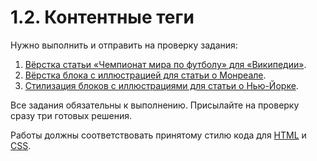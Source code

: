 # 1.2. Контентные теги

Нужно выполнить и отправить на проверку задания:

1. [Вёрстка статьи «Чемпионат мира по футболу» для «Википедии»](./world-cup-article/).
2. [Вёрстка блока с иллюстрацией для статьи о Монреале](./montreal-illustration/).
3. [Стилизация блоков с иллюстрациями для статьи о Нью-Йорке](./newyork-illustration/).

Все задания обязательны к выполнению. Присылайте на проверку сразу три готовых решения.

Работы должны соответствовать принятому стилю кода для [HTML](https://github.com/netology-code/codestyle/tree/master/html) и [CSS](https://github.com/netology-code/codestyle/tree/master/css).
